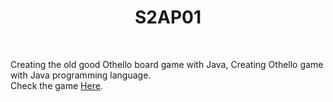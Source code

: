 <h1 align="center">
  S2AP01
</h1>

<br />

Creating the old good Othello board game with Java, Creating Othello game with Java programming language.<br />
Check the game <a href="https://en.wikipedia.org/wiki/Reversi">Here</a>.

